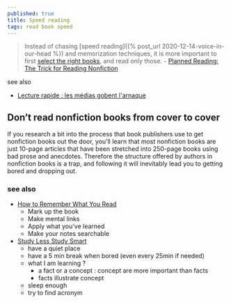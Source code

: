 ```yaml
---
published: true
title: Speed reading
tags: read book speed
---
```

>  Instead of chasing [speed reading]({% post_url 2020-12-14-voice-in-our-head %}) and memorization techniques, it is more important to first [select the right books](https://codecapsule.com/2015/12/13/you-dont-need-to-read-faster-just-pick-the-right-books/), and read only those. - [Planned Reading: The Trick for Reading Nonfiction](https://codecapsule.com/2017/05/06/planned-reading-the-trick-for-reading-nonfiction/)

see also
- [Lecture rapide : les médias gobent l'arnaque ](https://www.youtube.com/watch?v=T1YZsP3rnOk)

## Don’t read nonfiction books from cover to cover

If you research a bit into the process that book publishers use to get nonfiction books out the door, you’ll learn that most nonfiction books are just 10-page articles that have been stretched into 250-page books using bad prose and anecdotes. Therefore the structure offered by authors in nonfiction books is a trap, and following it will inevitably lead you to getting bored and dropping out.

### see also
- [How to Remember What You Read](https://news.ycombinator.com/item?id=28254378)
	- Mark up the book
    - Make mental links
	- Apply what you’ve learned
	- Make your notes searchable
- [ Study Less Study Smart](https://www.youtube.com/watch?v=IlU-zDU6aQ0)
	- have a quiet place
    - have a 5 min break when bored (even every 25min if needed)
    - what I am learning ?
    	- a fact or a concept : concept are more important than facts
        - facts illustrate concept
	- sleep enough
    - try to find acronym
